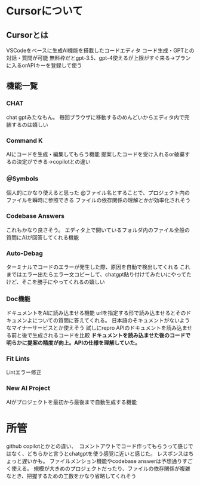 # Cursorについて
## Cursorとは
VSCodeをベースに生成AI機能を搭載したコードエディタ
コード生成・GPTとの対話・質問が可能
無料枠だとgpt-3.5、gpt-4使えるが上限がすぐ来る→プランに入るorAPIキーを登録して使う

## 機能一覧
### CHAT
chat gptみたなもん。
毎回ブラウザに移動するのめんどいからエディタ内で完結するのは嬉しい
### Command K
AIにコードを生成・編集してもらう機能
提案したコードを受け入れるor破棄するの決定ができる→copilotとの違い
### ＠Symbols
個人的にかなり使えると思った
@ファイル名とすることで、プロジェクト内のファイルを瞬時に参照できる
ファイルの依存関係の理解とかが効率化されそう
### Codebase Answers
これもかなり良さそう。
エディタ上で開いているフォルダ内のファイル全般の質問にAIが回答してくれる機能
### Auto-Debag
ターミナルでコードのエラーが発生した際、原因を自動で検出してくれる
これまではエラー出たらエラー文コピーして、chatgpt貼り付けてみたいにやってたけど、そこを勝手にやってくれるの嬉しい
### Doc機能
ドキュメントをAIに読み込ませる機能
urlを指定する形で読み込ませるとそのドキュメンよについての質問に答えてくれる。
日本語のそキュメントがないようなマイナーサービスとか使えそう
試しにrepro APIのドキュメントを読み込ませる前と後で生成されるコードを比較
**ドキュメントを読み込ませた後のコードで明らかに提案の精度が向上。APIの仕様を理解していた。**
### Fit Lints
Lintエラー修正
### New AI Project
AIがプロジェクトを最初から最後まで自動生成する機能

# 所管
github copilotとかとの違い、　コメントアウトでコード作ってもらうって感じではなく、どちらかと言うとchatgptを使う感覚に近いと感じた。
レスポンスはちょっと遅いかも。
ファイルメンション機能やcodebase answerは予想通りすごく使える。 
規模が大きめのプロジェクトだったり、ファイルの依存関係が複雑なとき、把握するための工数をかなり省略してくれそう